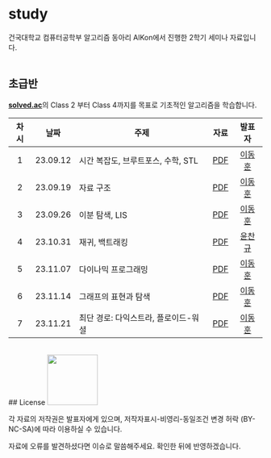 # study
건국대학교 컴퓨터공학부 알고리즘 동아리 AlKon에서 진행한 2학기 세미나 자료입니다.  
<br>
## 초급반
<strong><a href=https://solved.ac>solved.ac</a></strong>의 Class 2 부터 Class 4까지를 목표로 기초적인 알고리즘을 학습합니다.

|차시|날짜|주제|자료|발표자|
|:---:|---|---|:---:|:---:|
|1|23.09.12|시간 복잡도, 브루트포스, 수학, STL|[PDF](https://github.com/KU-AlKon/study/blob/master/2023-2-basic/01-Time%20Complexity%2C%20Bruteforcing%2C%20Maths.pdf)|[이동훈](https://github.com/donghoony)|
|2|23.09.19|자료 구조|[PDF](https://github.com/KU-AlKon/study/blob/master/2023-2-basic/02-Datastructures.pdf)|[이동훈](https://github.com/donghoony)|
|3|23.09.26|이분 탐색, LIS|[PDF](https://github.com/KU-AlKon/study/blob/master/2023-2-basic/03-Binary%20Search.pdf)|[이동훈](https://github.com/donghoony)|
|4|23.10.31|재귀, 백트래킹|[PDF](https://github.com/KU-AlKon/study/blob/master/2023-2-basic/04-Recursion%2C%20Backtracking.pdf)|[윤찬규](https://github.com/dldyou)|
|5|23.11.07|다이나믹 프로그래밍|[PDF](https://github.com/KU-AlKon/study/blob/master/2023-2-basic/05-Dynamic%20Programming.pdf)|[이동훈](https://github.com/donghoony)|
|6|23.11.14|그래프의 표현과 탐색|[PDF](https://github.com/KU-AlKon/study/blob/master/2023-2-basic/06-Graphs.pdf)|[이동훈](https://github.com/donghoony)|
|7|23.11.21|최단 경로: 다익스트라, 플로이드-워셜|[PDF](https://github.com/KU-AlKon/study/blob/master/2023-2-basic/07-Shortest%20Path.pdf)|[이동훈](https://github.com/donghoony)|

<br>
## License
<a href=https://ccl.cckorea.org/about/><img src=https://github.com/KU-AlKon/study/assets/31026350/8ec33313-8d52-4663-8214-eed230c33ed2 width=100px></a>

각 자료의 저작권은 발표자에게 있으며, 저작자표시-비영리-동일조건 변경 허락 (BY-NC-SA)에 따라 이용하실 수 있습니다.

자료에 오류를 발견하셨다면 이슈로 말씀해주세요. 확인한 뒤에 반영하겠습니다.
